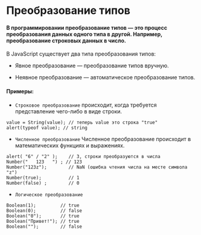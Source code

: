 # Преобразование типов

#### В программировании преобразование типов — это процесс преобразования данных одного типа в другой. Например, преобразование строковых данных в число.

В JavaScript существует два типа преобразования типов:

* Явное преобразование — преобразование типов вручную.

* Неявное преобразование — автоматическое преобразование типов.

#### Примеры: 
 * `Строковое преобразование` происходит, когда требуется представление чего-либо в виде строки.
  ```
  value = String(value); // теперь value это строка "true"
  alert(typeof value); // string
  ```

 * `Численное преобразование` Численное преобразование происходит в математических функциях и выражениях.
  ``` 
  alert( "6" / "2" );    // 3, строки преобразуются в числа
  Number("   123   ") ; // 123
  Number("123z");        // NaN (ошибка чтения числа на месте символа "z")
  Number(true);          // 1
  Number(false) ;        // 0
  ```
  * `Логическое преобразование`
  ```
  Boolean(1);         // true
  Boolean(0);         // false
  Boolean("0");       // true
  Boolean("Привет!"); // true
  Boolean("");        // false
  ```